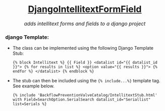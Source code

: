 # <center><u>DjangoIntellitextFormField</u>
 <div style="text-align: center;font-size: medium;">
    <i>adds intellitext forms and fields to a django project</i>
</div>

### django Template:
* The class can be implemented using the following Django Template Stub:


    `{% block Intellitext %}
        {{ Field }}
        <datalist id="{{ datalist_id }}">
            {% for results in list %}
                <option value="{{ results }}">
            {% endfor %}
        </datalist>
    {% endblock %}`


* The stub can then be included using the `{% include...%}` template tag. See example below.

    
    `{% include 'BackflowPreventionValveCatalog/IntellitextStub.html' with Field=SearchOption.SerialSearch datalist_id="Seriallist" list=Serials %}`